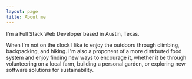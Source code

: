 ```yaml
---
layout: page
title: About me 
---
```


I'm a Full Stack Web Developer based in Austin, Texas. 

When I'm not on the clock I like to enjoy the outdoors through climbing, backpacking, and hiking. I'm also a proponent of a more distrbuted food system and enjoy finding new ways to encourage it, whether it be through volunteering on a local farm, building a personal garden, or exploring new software solutions for sustainability.
